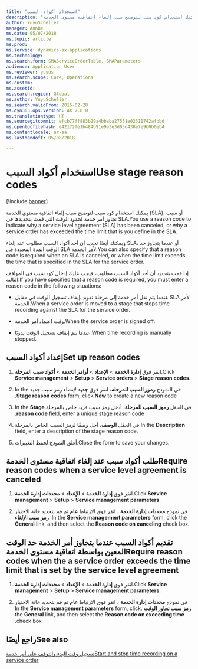 ```yaml
---
title: "استخدام أكواد السبب"
description: "يمكنك استخدام كود سبب لتوضيح سبب إلغاء اتفاقية مستوى الخدمة (SLA)، أو سبب تجاوز أمر خدمة لحدود الوقت التي قمت بتحديدها في SLA."
author: YuyuScheller
manager: AnnBe
ms.date: 05/07/2018
ms.topic: article
ms.prod: 
ms.service: dynamics-ax-applications
ms.technology: 
ms.search.form: SMAServiceOrderTable, SMAParameters
audience: Application User
ms.reviewer: yuyus
ms.search.scope: Core, Operations
ms.custom: 
ms.assetid: 
ms.search.region: Global
ms.author: YuyuScheller
ms.search.validFrom: 2016-02-28
ms.dyn365.ops.version: AX 7.0.0
ms.translationtype: HT
ms.sourcegitcommit: efcb77ff883b29a4bbaba27551e02311742afbbd
ms.openlocfilehash: e42172fe1b484b91e9a3e3d05d438e7e9b0b0eb4
ms.contentlocale: ar-sa
ms.lasthandoff: 05/08/2018

---
```



# <a name="use-stage-reason-codes"></a><span data-ttu-id="4c21e-103">استخدام أكواد السبب</span><span class="sxs-lookup"><span data-stu-id="4c21e-103">Use stage reason codes</span></span> 

[!include [banner](../includes/banner.md)]


<span data-ttu-id="4c21e-104">يمكنك استخدام كود سبب لتوضيح سبب إلغاء اتفاقية مستوى الخدمة (SLA)، أو سبب تجاوز أمر خدمة لحدود الوقت التي قمت بتحديدها في SLA.</span><span class="sxs-lookup"><span data-stu-id="4c21e-104">You use a reason code to indicate why a service level agreement (SLA) has been canceled, or why a service order has exceeded the time limit that is you define in the SLA.</span></span>

<span data-ttu-id="4c21e-105">ويمكنك أيضًا تحديد أن أحد أكواد السبب مطلوب عند إلغاء SLA، أو عندما يتجاوز حد الوقت المدة المحددة في SLA لأمر الخدمة.</span><span class="sxs-lookup"><span data-stu-id="4c21e-105">You can also specify that a reason code is required when an SLA is canceled, or when the time limit exceeds the time that is specified in the SLA for the service order.</span></span>

<span data-ttu-id="4c21e-106">إذا قمت بتحديد أن أحد أكواد السبب مطلوب، فيجب عليك إدخال كود سبب في المواقف التالية:</span><span class="sxs-lookup"><span data-stu-id="4c21e-106">If you have specified that a reason code is required, you must enter a reason code in the following situations:</span></span>

  - <span data-ttu-id="4c21e-107">عندما يتم نقل أمر خدمة إلى مرحلة تقوم بإيقاف تسجيل الوقت في مقابل SLA لأمر الخدمة.</span><span class="sxs-lookup"><span data-stu-id="4c21e-107">When a service order is moved to a stage that stops time recording against the SLA for the service order.</span></span>

  - <span data-ttu-id="4c21e-108">وقت اعتماد أمر الخدمة.</span><span class="sxs-lookup"><span data-stu-id="4c21e-108">When the service order is signed off.</span></span>

  - <span data-ttu-id="4c21e-109">عندما يتم إيقاف تسجيل الوقت يدويًا.</span><span class="sxs-lookup"><span data-stu-id="4c21e-109">When time recording is manually stopped.</span></span>

## <a name="set-up-reason-codes"></a><span data-ttu-id="4c21e-110">إعداد أكواد السبب</span><span class="sxs-lookup"><span data-stu-id="4c21e-110">Set up reason codes</span></span>

1.  <span data-ttu-id="4c21e-111">انقر فوق **إدارة الخدمة** \> **الإعداد** \> **أوامر الخدمة** \> **أكواد سبب المرحلة**.</span><span class="sxs-lookup"><span data-stu-id="4c21e-111">Click **Service management** \> **Setup** \> **Service orders** \> **Stage reason codes**.</span></span>

2.  <span data-ttu-id="4c21e-112">في النموذج **‏‫رموز السبب للمرحلة**، انقر فوق **جديد** لإنشاء رمز سبب جديد.</span><span class="sxs-lookup"><span data-stu-id="4c21e-112">In the **Stage reason codes** form, click **New** to create a new reason code.</span></span>

3.  <span data-ttu-id="4c21e-113">في الحقل **‏‫رموز السبب للمرحلة**، أدخل رمز سبب فريد خاص بالمرحلة.</span><span class="sxs-lookup"><span data-stu-id="4c21e-113">In the **Stage reason code** field, enter a unique stage reason code.</span></span>

4.  <span data-ttu-id="4c21e-114">في الحقل **الوصف**، أخل وصفًا لرمز السبب الخاص بالمرحلة.</span><span class="sxs-lookup"><span data-stu-id="4c21e-114">In the **Description** field, enter a description of the stage reason code.</span></span>

5.  <span data-ttu-id="4c21e-115">أغلق النموذج لحفظ التغييرات.</span><span class="sxs-lookup"><span data-stu-id="4c21e-115">Close the form to save your changes.</span></span>

## <a name="require-reason-codes-when-a-service-level-agreement-is-canceled"></a><span data-ttu-id="4c21e-116">طلب أكواد سبب عند إلغاء اتفاقية مستوى الخدمة</span><span class="sxs-lookup"><span data-stu-id="4c21e-116">Require reason codes when a service level agreement is canceled</span></span>

1.  <span data-ttu-id="4c21e-117">انقر فوق **إدارة الخدمة‬** \> **الإعداد** \> **محددات إدارة الخدمة**.</span><span class="sxs-lookup"><span data-stu-id="4c21e-117">Click **Service management** \> **Setup** \> **Service management parameters**.</span></span>

2.  <span data-ttu-id="4c21e-118">في نموذج **محددات إدارة الخدمة** ، انقر فوق الارتباط **عام** ثم قم بتحديد خانة الاختيار **‏‫رمز سبب الإلغاء‬** .</span><span class="sxs-lookup"><span data-stu-id="4c21e-118">In the **Service management parameters** form, click the **General** link, and then select the **Reason code on canceling** check box.</span></span>

## <a name="require-reason-codes-when-the-a-service-order-exceeds-the-time-limit-that-is-set-by-the-service-level-agreement"></a><span data-ttu-id="4c21e-119">تقديم أكواد السبب عندما يتجاوز أمر الخدمة حد الوقت المعين بواسطة اتفاقية مستوى الخدمة</span><span class="sxs-lookup"><span data-stu-id="4c21e-119">Require reason codes when the a service order exceeds the time limit that is set by the service level agreement</span></span>

1.  <span data-ttu-id="4c21e-120">انقر فوق **إدارة الخدمة‬** \> **الإعداد** \> **محددات إدارة الخدمة**.</span><span class="sxs-lookup"><span data-stu-id="4c21e-120">Click **Service management** \> **Setup** \> **Service management parameters**.</span></span>

2.  <span data-ttu-id="4c21e-121">في نموذج **محددات إدارة الخدمة** ، انقر فوق الارتباط **عام** ثم قم بتحديد خانة الاختيار **‏‫رمز سبب ‏‫تجاوز الوقت‬** .</span><span class="sxs-lookup"><span data-stu-id="4c21e-121">In the **Service management parameters** form, click the **General** link, and then select the **Reason code on exceeding time** check box.</span></span>

## <a name="see-also"></a><span data-ttu-id="4c21e-122">راجع أيضًا</span><span class="sxs-lookup"><span data-stu-id="4c21e-122">See also</span></span>

[<span data-ttu-id="4c21e-123">تسجيل وقت البدء والتوقف على أمر خدمة</span><span class="sxs-lookup"><span data-stu-id="4c21e-123">Start and stop time recording on a service order</span></span>](start-and-stop-time-recording-on-a-service-order.md)

  



